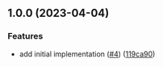 ## 1.0.0 (2023-04-04)


### Features

* add initial implementation ([#4](https://github.com/technology-studio/live-activity-countdown-view-react-native/issues/4)) ([119ca90](https://github.com/technology-studio/live-activity-countdown-view-react-native/commit/119ca905530154065958c41cae5995696c36e8f1))
